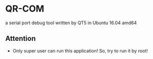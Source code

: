 # QR-COM
a serial port debug tool written by QT5 in Ubuntu 16.04 amd64

## Attention
* Only super user can run this application! So, try to run it by root!
